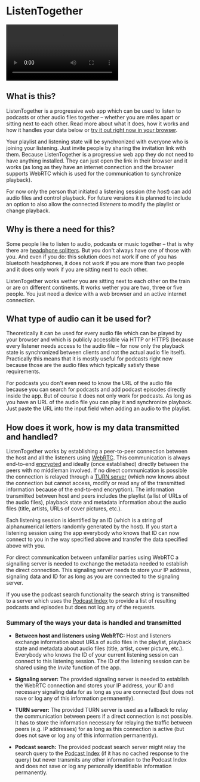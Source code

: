 # ListenTogether

![Example video showcasing how the app works](doc/example.webm)

## What is this?

ListenTogether is a progressive web app which can be used to listen to podcasts or other audio files together – whether you are miles apart or sitting next to each other. Read more about what it does, how it works and how it handles your data below or [try it out right now in your browser](https://listentogether.gitlab.io/app/).

Your playlist and listening state will be synchronized with everyone who is joining your listening. Just invite people by sharing the invitation link with them. Because ListenTogether is a progressive web app they do not need to have anything installed. They can just open the link in their browser and it works (as long as they have an internet connection and the browser supports WebRTC which is used for the communication to synchronize playback).

For now only the person that initiated a listening session (the _host_) can add audio files and control playback. For future versions it is planned to include an option to also allow the connected _listeners_ to modify the playlist or change playback.

## Why is there a need for this?

Some people like to listen to audio, podcasts or music together – that is why there are [headphone splitters](https://en.wikipedia.org/wiki/Dual_headphone_adapter). But you don't always have one of those with you. And even if you do: this solution does not work if one of you has bluetooth headphones, it does not work if you are more than two people and it does only work if you are sitting next to each other.

ListenTogether works wether you are sitting next to each other on the train or are on different continents. It works wether you are two, three or five people. You just need a device with a web browser and an active internet connection.

## What type of audio can it be used for?

Theoretically it can be used for every audio file which can be played by your browser and which is publicly accessible via HTTP or HTTPS (because every listener needs access to the audio file – for now only the playback state is synchronized between clients and not the actual audio file itself). Practically this means that it is mostly useful for podcasts right now because those are the audio files which typically satisfy these requirements.

For podcasts you don't even need to know the URL of the audio file because you can search for podcasts and add podcast episodes directly inside the app. But of course it does not only work for podcasts. As long as you have an URL of the audio file you can play it and synchronize playback. Just paste the URL into the input field when adding an audio to the playlist.

## How does it work, how is my data transmitted and handled?

ListenTogether works by establishing a peer-to-peer connection between the host and all the listeners using [WebRTC](https://en.wikipedia.org/wiki/WebRTC). This communication is always end-to-end [encrypted](https://www.w3.org/TR/webrtc/#privacy-and-security-considerations) and ideally (once established) directly between the peers with no middleman involved. If no direct communication is possible the connection is relayed through a [TURN server](https://en.wikipedia.org/wiki/Traversal_Using_Relays_around_NAT) (which now knows about the connection but cannot access, modify or read any of the transmitted information because of the end-to-end encryption). The information transmitted between host and peers includes the playlist (a list of URLs of the audio files), playback state and metadata information about the audio files (title, artists, URLs of cover pictures, etc.).

Each listening session is identified by an ID (which is a string of alphanumerical letters randomly generated by the host). If you start a listening session using the app everybody who knows that ID can now connect to you in the way specified above and transfer the data specified above with you.

For direct communication between unfamiliar parties using WebRTC a signalling server is needed to exchange the metadata needed to establish the direct connection. This signaling server needs to store your IP address, signaling data and ID for as long as you are connected to the signaling server.

If you use the podcast search functionality the search string is transmitted to a server which uses the [Podcast Index](https://podcastindex.org) to provide a list of resulting podcasts and episodes but does not log any of the requests.

### Summary of the ways your data is handled and transmitted

- **Between host and listeners using WebRTC:** Host and listeners exchange information about URLs of audio files in the playlist, playback state and metadata about audio files (title, artist, cover picture, etc.). Everybody who knows the ID of your current listening session can connect to this listening session. The ID of the listening session can be shared using the _Invite_ function of the app.

- **Signaling server:** The provided signaling server is needed to establish the WebRTC connection and stores your IP address, your ID and necessary signaling data for as long as you are connected (but does not save or log any of this information permanently).

- **TURN server:** The provided TURN server is used as a fallback to relay the communication between peers if a direct connection is not possible. It has to store the information necessary for relaying the traffic between peers (e.g. IP addresses) for as long as this connection is active (but does not save or log any of this information permanently).

- **Podcast search:** The provided podcast search server might relay the search query to the [Podcast Index](https://podcastindex.org) (if it has no cached response to the query) but never transmits any other information to the Podcast Index and does not save or log any personally identifiable information permanently.
